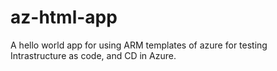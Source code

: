 # az-html-app
A hello world app for using ARM templates of azure for testing Intrastructure as code, and CD in Azure.
